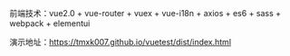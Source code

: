 前端技术：vue2.0 + vue-router + vuex + vue-i18n + axios + es6 + sass + webpack + elementui

演示地址：https://tmxk007.github.io/vuetest/dist/index.html
